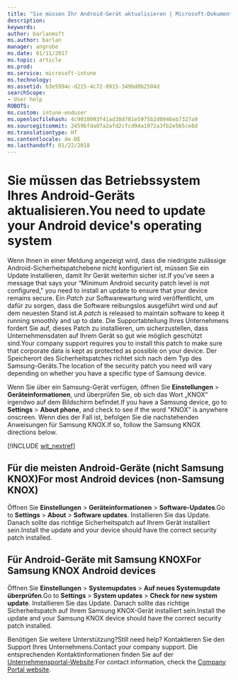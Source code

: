 ```yaml
---
title: "Sie müssen Ihr Android-Gerät aktualisieren | Microsoft-Dokumentation"
description: 
keywords: 
author: barlanmsft
ms.author: barlan
manager: angrobe
ms.date: 01/11/2017
ms.topic: article
ms.prod: 
ms.service: microsoft-intune
ms.technology: 
ms.assetid: b3e5994c-d215-4c72-8915-349bd0b2504d
searchScope:
- User help
ROBOTS: 
ms.custom: intune-enduser
ms.openlocfilehash: 4c9010093f41ad30d781e5975b2d0946eb7327a9
ms.sourcegitcommit: 2459bfda07a2afd2cfcd94a1972a3fb2e565ce8d
ms.translationtype: HT
ms.contentlocale: de-DE
ms.lasthandoff: 01/22/2018
---
```

# <a name="you-need-to-update-your-android-devices-operating-system"></a><span data-ttu-id="601a7-102">Sie müssen das Betriebssystem Ihres Android-Geräts aktualisieren.</span><span class="sxs-lookup"><span data-stu-id="601a7-102">You need to update your Android device's operating system</span></span>

<span data-ttu-id="601a7-103">Wenn Ihnen in einer Meldung angezeigt wird, dass die niedrigste zulässige Android-Sicherheitspatchebene nicht konfiguriert ist, müssen Sie ein Update installieren, damit Ihr Gerät weiterhin sicher ist.</span><span class="sxs-lookup"><span data-stu-id="601a7-103">If you've seen a message that says your “Minimum Android security patch level is not configured," you need to install an update to ensure that your device remains secure.</span></span> <span data-ttu-id="601a7-104">Ein _Patch_ zur Softwarewartung wird veröffentlicht, um dafür zu sorgen, dass die Software reibungslos ausgeführt wird und auf dem neuesten Stand ist.</span><span class="sxs-lookup"><span data-stu-id="601a7-104">A _patch_ is released to maintain software to keep it running smoothly and up to date.</span></span> <span data-ttu-id="601a7-105">Die Supportabteilung Ihres Unternehmens fordert Sie auf, dieses Patch zu installieren, um sicherzustellen, dass Unternehmensdaten auf Ihrem Gerät so gut wie möglich geschützt sind.</span><span class="sxs-lookup"><span data-stu-id="601a7-105">Your company support requires you to install this patch to make sure that corporate data is kept as protected as possible on your device.</span></span> <span data-ttu-id="601a7-106">Der Speicherort des Sicherheitspatches richtet sich nach dem Typ des Samsung-Geräts.</span><span class="sxs-lookup"><span data-stu-id="601a7-106">The location of the security patch you need will vary depending on whether you have a specific type of Samsung device.</span></span>

<span data-ttu-id="601a7-107">Wenn Sie über ein Samsung-Gerät verfügen, öffnen Sie **Einstellungen** > **Geräteinformationen**, und überprüfen Sie, ob sich das Wort „KNOX“ irgendwo auf dem Bildschirm befindet.</span><span class="sxs-lookup"><span data-stu-id="601a7-107">If you have a Samsung device, go to **Settings** > **About phone**, and check to see if the word "KNOX" is anywhere onscreen.</span></span> <span data-ttu-id="601a7-108">Wenn dies der Fall ist, befolgen Sie die nachstehenden Anweisungen für Samsung KNOX.</span><span class="sxs-lookup"><span data-stu-id="601a7-108">If so, follow the Samsung KNOX directions below.</span></span>

[!INCLUDE [wit_nextref](includes/end-user-os-update-guidance.md)]

## <a name="for-most-android-devices-non-samsung-knox"></a><span data-ttu-id="601a7-109">Für die meisten Android-Geräte (nicht Samsung KNOX)</span><span class="sxs-lookup"><span data-stu-id="601a7-109">For most Android devices (non-Samsung KNOX)</span></span>

<span data-ttu-id="601a7-110">Öffnen Sie **Einstellungen** > **Geräteinformationen** > **Software-Updates**.</span><span class="sxs-lookup"><span data-stu-id="601a7-110">Go to **Settings** > **About** > **Software updates**.</span></span> <span data-ttu-id="601a7-111">Installieren Sie das Update. Danach sollte das richtige Sicherheitspatch auf Ihrem Gerät installiert sein.</span><span class="sxs-lookup"><span data-stu-id="601a7-111">Install the update and your device should have the correct security patch installed.</span></span>

## <a name="for-samsung-knox-android-devices"></a><span data-ttu-id="601a7-112">Für Android-Geräte mit Samsung KNOX</span><span class="sxs-lookup"><span data-stu-id="601a7-112">For Samsung KNOX Android devices</span></span>

<span data-ttu-id="601a7-113">Öffnen Sie **Einstellungen** > **Systemupdates** > **Auf neues Systemupdate überprüfen**.</span><span class="sxs-lookup"><span data-stu-id="601a7-113">Go to **Settings** > **System updates** > **Check for new system update**.</span></span> <span data-ttu-id="601a7-114">Installieren Sie das Update. Danach sollte das richtige Sicherheitspatch auf Ihrem Samsung KNOX-Gerät installiert sein.</span><span class="sxs-lookup"><span data-stu-id="601a7-114">Install the update and your Samsung KNOX device should have the correct security patch installed.</span></span>



<span data-ttu-id="601a7-115">Benötigen Sie weitere Unterstützung?</span><span class="sxs-lookup"><span data-stu-id="601a7-115">Still need help?</span></span> <span data-ttu-id="601a7-116">Kontaktieren Sie den Support Ihres Unternehmens.</span><span class="sxs-lookup"><span data-stu-id="601a7-116">Contact your company support.</span></span> <span data-ttu-id="601a7-117">Die entsprechenden Kontaktinformationen finden Sie auf der [Unternehmensportal-Website](https://portal.manage.microsoft.com#HelpDeskDialog).</span><span class="sxs-lookup"><span data-stu-id="601a7-117">For contact information, check the [Company Portal website](https://portal.manage.microsoft.com#HelpDeskDialog).</span></span>
